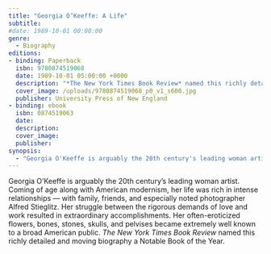 ```yaml
---
title: "Georgia O’Keeffe: A Life"
subtitle:
#date: 1989-10-01 00:00:00
genre:
  - Biography
editions:
- binding: Paperback
  isbn: 9780874519068
  date: 1989-10-01 05:00:00 +0000
  description: "*The New York Times Book Review* named this richly detailed and moving biography of the 20th century's leading woman artist a Notable Book of the Year."
  cover_image: /uploads/9780874519068_p0_v1_s600.jpg
  publisher: University Press of New England
- binding: ebook
  isbn: 0874519063
  date: 
  description:
  cover_image: 
  publisher: 
synopsis:
  - "Georgia O'Keeffe is arguably the 20th century's leading woman artist. Coming of age along with American modernism, her life was rich in intense relationships -- with family, friends, and especially noted photographer Alfred Stieglitz. Her struggle between the rigorous demands of love and work resulted in extraordinary accomplishments. Her often-eroticized flowers, bones, stones, skulls, and pelvises became extremely well known to a broad American public. <em>The New York Times Book Review</em> named this richly detailed and moving biography a Notable Book of the Year."
---
```

Georgia O&#8217;Keeffe is arguably the 20th century&#8217;s leading woman artist. Coming of age along with American modernism, her life was rich in intense relationships &#8212; with family, friends, and especially noted photographer Alfred Stieglitz. Her struggle between the rigorous demands of love and work resulted in extraordinary accomplishments. Her often-eroticized flowers, bones, stones, skulls, and pelvises became extremely well known to a broad American public. *The New York Times Book Review* named this richly detailed and moving biography a Notable Book of the Year.
